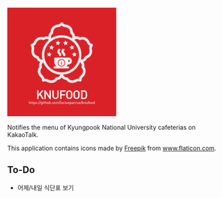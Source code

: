 ![banner](img/banner.png)

Notifies the menu of Kyungpook National University cafeterias on KakaoTalk.

<div>This application contains icons made by <a href="https://www.freepik.com" title="Freepik">Freepik</a> from <a href="https://www.flaticon.com/" title="Flaticon">www.flaticon.com</a>.</div>

## To-Do
- 어제/내일 식단표 보기